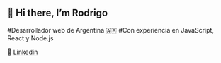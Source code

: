## 👋 Hi there, I’m Rodrigo

#Desarrollador web de Argentina 🇦🇷
#Con experiencia en JavaScript, React y Node.js


📌 [Linkedin](https://www.linkedin.com/in/rodrigocej/)
